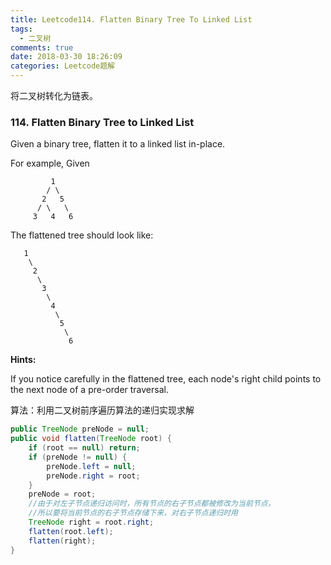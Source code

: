 ```yaml
---
title: Leetcode114. Flatten Binary Tree To Linked List
tags:
  - 二叉树
comments: true
date: 2018-03-30 18:26:09
categories: Leetcode题解
---
```

将二叉树转化为链表。

<!-- more -->

### 114. Flatten Binary Tree to Linked List

Given a binary tree, flatten it to a linked list in-place.

For example,
Given

```
         1
        / \
       2   5
      / \   \
     3   4   6
```

The flattened tree should look like:

```
   1
    \
     2
      \
       3
        \
         4
          \
           5
            \
             6
```

**Hints:**

If you notice carefully in the flattened tree, each node's right child points to the next node of a pre-order traversal.



算法：利用二叉树前序遍历算法的递归实现求解

```java
public TreeNode preNode = null;
public void flatten(TreeNode root) {
    if (root == null) return;
    if (preNode != null) {
        preNode.left = null;
        preNode.right = root;
    }
    preNode = root;
    //由于对左子节点递归访问时，所有节点的右子节点都被修改为当前节点，
    //所以要将当前节点的右子节点存储下来，对右子节点递归时用
    TreeNode right = root.right;
    flatten(root.left);
    flatten(right);
}
```

